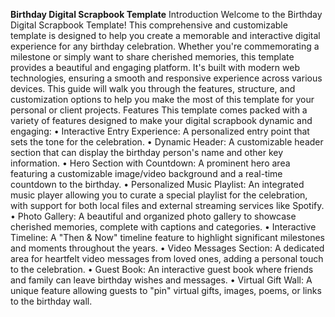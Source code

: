 <b>Birthday Digital Scrapbook Template</b>
Introduction
Welcome to the Birthday Digital Scrapbook Template! This comprehensive and
customizable template is designed to help you create a memorable and interactive digital
experience for any birthday celebration. Whether you're commemorating a milestone or
simply want to share cherished memories, this template provides a beautiful and engaging
platform. It's built with modern web technologies, ensuring a smooth and responsive
experience across various devices. This guide will walk you through the features, structure,
and customization options to help you make the most of this template for your personal or
client projects.
Features
This template comes packed with a variety of features designed to make your digital
scrapbook dynamic and engaging:
• Interactive Entry Experience: A personalized entry point that sets the tone for the
celebration.
• Dynamic Header: A customizable header section that can display the birthday person's
name and other key information.
• Hero Section with Countdown: A prominent hero area featuring a customizable
image/video background and a real-time countdown to the birthday.
• Personalized Music Playlist: An integrated music player allowing you to curate a
special playlist for the celebration, with support for both local files and external
streaming services like Spotify.
• Photo Gallery: A beautiful and organized photo gallery to showcase cherished
memories, complete with captions and categories.
• Interactive Timeline: A "Then & Now" timeline feature to highlight significant
milestones and moments throughout the years.
• Video Messages Section: A dedicated area for heartfelt video messages from loved
ones, adding a personal touch to the celebration.
• Guest Book: An interactive guest book where friends and family can leave birthday
wishes and messages.
• Virtual Gift Wall: A unique feature allowing guests to "pin" virtual gifts, images, poems,
or links to the birthday wall.
